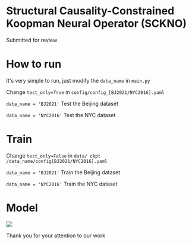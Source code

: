 # Structural Causality-Constrained Koopman Neural Operator (SCKNO)
Submitted for review

# How to run
It's very simple to run, just modify the `data_name` in `main.py`

Change `test_only=True` in `config/config_[BJ2021/NYC2016].yaml`

`data_name = 'BJ2021'` Test the Beijing dataset

`data_name = 'NYC2016'` Test the NYC dataset

# Train

Change `test_only=False` in `data/ ckpt /data_name/config[BJ2021/NYC2016].yaml`

`data_name = 'BJ2021'` Train the Beijing dataset

`data_name = 'NYC2016'` Train the NYC  dataset

# Model
![](fig/Fig2.png)

Thank you for your attention to our work
